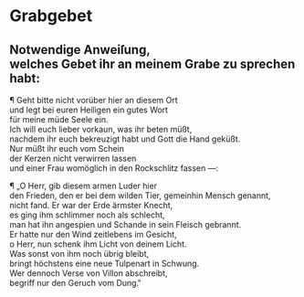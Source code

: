 # Grabgebet

<a name="148"></a>
## Notwendige Anweiſung, <br />welches Gebet ihr an meinem Grabe zu sprechen habt:

¶ Geht bitte nicht vorüber hier an diesem Ort  
und legt bei euren Heiligen ein gutes Wort  
für meine müde Seele ein.  
Ich will euch lieber vorkaun, was ihr beten müßt,  
nachdem ihr euch bekreuzigt habt und Gott die Hand geküßt.  
Nur müßt ihr euch vom Schein  
der Kerzen nicht verwirren lassen  
und einer Frau womöglich in den Rockschlitz fassen —:

¶ „O Herr, gib diesem armen Luder hier  
den Frieden, den er bei dem wilden Tier, 
gemeinhin Mensch genannt,  
nicht fand. Er war der Erde ärmster Knecht,  
es ging ihm schlimmer noch als schlecht,  
man hat ihn angespien und Schande in sein Fleisch gebrannt.  
Er hatte nur den Wind zeitlebens im Gesicht,  
o Herr, nun schenk ihm Licht von deinem Licht.  
Was sonst von ihm noch übrig bleibt,  
bringt höchstens eine neue Tulpenart in Schwung.  
Wer dennoch Verse von Villon abschreibt,  
begriff nur den Geruch vom Dung.‟
